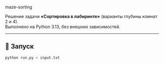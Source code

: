 maze-sorting

Решение задачи **«Сортировка в лабиринте»** (варианты глубины комнат 2 и 4).  
Выполнено на Python 3.13, без внешних зависимостей.

---

## 🚀 Запуск

```bash
python run.py < input.txt
